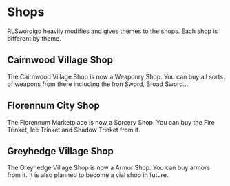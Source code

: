 # Shops
RLSwordigo heavily modifies and gives themes to the shops. Each shop is different by theme.

## Cairnwood Village Shop
The Cairnwood Village Shop is now a Weaponry Shop. You can buy all sorts of weapons from there including the Iron Sword, Broad Sword...

## Florennum City Shop
The Florennum Marketplace is now a Sorcery Shop. You can buy the Fire Trinket, Ice Trinket and Shadow Trinket from it.

## Greyhedge Village Shop
The Greyhedge Village Shop is now a Armor Shop. You can buy armors from it. It is also planned to become a vial shop in future.
